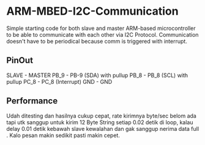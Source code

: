 # ARM-MBED-I2C-Communication
Simple starting code for both slave and master ARM-based microcontroller to be able to communicate with each other via I2C Protocol. Communication doesn't have to be periodical because comm is triggered with interrupt.

## PinOut 
SLAVE   -   MASTER
PB_9    -   PB-9    (SDA) with pullup 
PB_8    -   PB_8    (SCL) with pullup
PC_8    -   PC_8    (Interrupt)
GND     -   GND

## Performance 
Udah ditesting dan hasilnya cukup cepat, rate kirimnya byte/sec belom ada tapi utk sanggup untuk kirim
12 Byte String setiap 0.02 detik di loop, kalau delay 0.01 detik kebawah slave kewalahan dan gak sanggup nerima data full . 
Kalo pesan makin sedikit pasti makin cepet.


